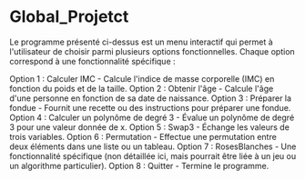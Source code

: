 # Global_Projetct
Le programme présenté ci-dessus est un menu interactif qui permet à l'utilisateur de choisir parmi plusieurs options fonctionnelles. Chaque option correspond à une fonctionnalité spécifique :


Option 1 : Calculer IMC - Calcule l'indice de masse corporelle (IMC) en fonction du poids et de la taille.
Option 2 : Obtenir l'âge - Calcule l'âge d'une personne en fonction de sa date de naissance.
Option 3 : Préparer la fondue - Fournit une recette ou des instructions pour préparer une fondue.
Option 4 : Calculer un polynôme de degré 3 - Évalue un polynôme de degré 3 pour une valeur donnée de x.
Option 5 : Swap3 - Échange les valeurs de trois variables.
Option 6 : Permutation - Effectue une permutation entre deux éléments dans une liste ou un tableau.
Option 7 : RosesBlanches - Une fonctionnalité spécifique (non détaillée ici, mais pourrait être liée à un jeu ou un algorithme particulier).
Option 8 : Quitter - Termine le programme.

